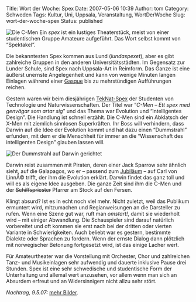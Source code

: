 Title: Wort der Woche: Spex
Date: 2007-05-06 10:39
Author: tom
Category: Schweden
Tags: Kultur, Uni, Uppsala, Veranstaltung, WortDerWoche
Slug: wort-der-woche-spex
Status: published

![Die C-Men](http://www.fiket.de/pic/spex1.jpg "Die C-Men") Ein *spex*
ist ein lustiges Theaterstück, meist von einer studentischen Gruppe
Amateure aufgeführt. Das Wort selbst kommt von “Spektakel”.

Die bekanntesten Spex kommen aus Lund (*lundaspexet*), aber es gibt
zahlreiche Gruppen in den anderen Universitätsstädten. Im Gegensatz zur
Lunder Schule, sind Spex nach Uppsala-Art in Reimform. Das Ganze ist
eine äußerst unernste Angelegenheit und kann von wenige Minuten langen
Einlagen während einer
[Gasque](http://www.fiket.de/2007/01/07/wort-der-woche-gasque/) bis zu
mehrstündigen Aufführungen reichen.

Gestern waren wir beim diesjährigen [TekNat-Spex](http://www.spexet.nu/)
der Studenten von Technologie und Naturwissenschaften. Der Titel war
“*C-Men – Ett spex med genvägar som artar sig*” und das Thema war
Evolution und “intelligentes Design”. Die Handlung ist schnell erzählt.
Die C-Men sind ein Abklatsch der X-Men mit ziemlich sinnlosen
Superkräften. Ihr Boss will verhindern, dass Darwin auf die Idee der
Evolution kommt und hat dazu einen “Dummstrahl” erfunden, mit dem er die
Menschheit für immer an die “Wissenschaft des intelligenten Design”
glauben lassen will.

![Der Dummstrahl auf Darwin
gerichtet](http://www.fiket.de/pic/spex2.jpg "Der Dummstrahl auf Darwin gerichtet")

Darwin reist zusammen mit Piraten, deren einer Jack Sparrow sehr ähnlich
sieht, auf die Galapagos, wo er – passend zum
[Jubiläum](http://www.fiket.de/tag/linne2007) – auf Carl von LinnÃ©
trifft, der ihm die Evolution erklärt. Darwin findet das ganz toll und
will es als eigene Idee ausgeben. Die ganze Zeit sind ihm die C-Men und
der ~~Schiffspriester~~ Pfarrer am Stock auf den Fersen.

Klingt absurd? Ist es in echt noch viel mehr. Nicht zuletzt, weil das
Publikum ermuntert wird, mitzumachen und Regianweisungen an die
Darsteller zu rufen. Wenn eine Szene gut war, ruft man *omstart!*, damit
sie wiederholt wird – mit einiger Abwandlung. Die Schauspieler sind
darauf natürlich vorbereitet und oft kommen sie erst nach bei der
dritten oder vierten Variante in Schwierigkeiten. Auch beliebt war es
gestern, bestimmte Dialekte oder Sprachen zu fordern. Wenn der ernste
Dialog dann plötzlich mit norwegischer Betonung fortgesetzt wird, ist
das einige Lacher wert.

Für Amateurtheater war die Vorstellung mit Orchester, Chor und
zahlreichen Tanz- und Musikeinlagen sehr aufwendig und dauerte inklusive
Pause drei Stunden. Spex ist eine sehr schwedische und studentische Form
der Unterhaltung und allemal wert anzusehen, vor allem wenn man sich an
Absurdem erfreut und an Widersinnigem nicht allzu sehr stört.

*Nachtrag, 9.5.07:* [mehr
Bilder](http://thomasmarquart.net/gallery/Spex07/).

